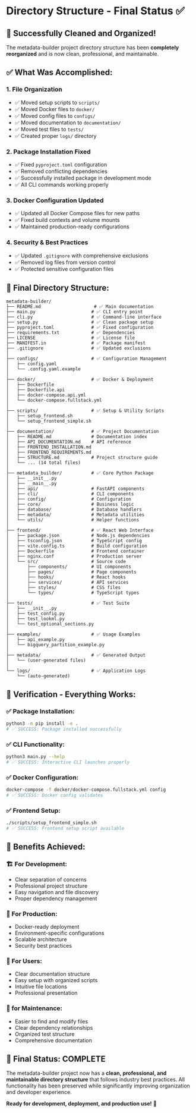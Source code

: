 # Directory Structure - Final Status ✅

## 🎉 Successfully Cleaned and Organized!

The metadata-builder project directory structure has been **completely reorganized** and is now clean, professional, and maintainable.

## ✅ **What Was Accomplished:**

### 1. **File Organization**
- ✅ Moved setup scripts to `scripts/`
- ✅ Moved Docker files to `docker/`
- ✅ Moved config files to `configs/`
- ✅ Moved documentation to `documentation/`
- ✅ Moved test files to `tests/`
- ✅ Created proper `logs/` directory

### 2. **Package Installation Fixed**
- ✅ Fixed `pyproject.toml` configuration
- ✅ Removed conflicting dependencies
- ✅ Successfully installed package in development mode
- ✅ All CLI commands working properly

### 3. **Docker Configuration Updated**
- ✅ Updated all Docker Compose files for new paths
- ✅ Fixed build contexts and volume mounts
- ✅ Maintained production-ready configurations

### 4. **Security & Best Practices**
- ✅ Updated `.gitignore` with comprehensive exclusions
- ✅ Removed log files from version control
- ✅ Protected sensitive configuration files

## 📂 **Final Directory Structure:**

```
metadata-builder/
├── README.md                    # ✅ Main documentation
├── main.py                     # ✅ CLI entry point  
├── cli.py                      # ✅ Command-line interface
├── setup.py                    # ✅ Clean package setup
├── pyproject.toml              # ✅ Fixed configuration
├── requirements.txt            # ✅ Dependencies
├── LICENSE                     # ✅ License file
├── MANIFEST.in                 # ✅ Package manifest
├── .gitignore                  # ✅ Updated exclusions
│
├── configs/                    # ✅ Configuration Management
│   ├── config.yaml
│   └── .config.yaml.example
│
├── docker/                     # ✅ Docker & Deployment  
│   ├── Dockerfile
│   ├── Dockerfile.api
│   ├── docker-compose.api.yml
│   └── docker-compose.fullstack.yml
│
├── scripts/                    # ✅ Setup & Utility Scripts
│   ├── setup_frontend.sh
│   └── setup_frontend_simple.sh
│
├── documentation/              # ✅ Project Documentation
│   ├── README.md               # Documentation index
│   ├── API_DOCUMENTATION.md    # API reference
│   ├── FRONTEND_INSTALLATION.md
│   ├── FRONTEND_REQUIREMENTS.md
│   ├── STRUCTURE.md            # Project structure guide
│   └── ... (14 total files)
│
├── metadata_builder/           # ✅ Core Python Package
│   ├── __init__.py
│   ├── __main__.py
│   ├── api/                    # FastAPI components
│   ├── cli/                    # CLI components  
│   ├── config/                 # Configuration
│   ├── core/                   # Business logic
│   ├── database/               # Database handlers
│   ├── metadata/               # Metadata utilities
│   └── utils/                  # Helper functions
│
├── frontend/                   # ✅ React Web Interface
│   ├── package.json            # Node.js dependencies
│   ├── tsconfig.json           # TypeScript config
│   ├── vite.config.ts          # Build configuration
│   ├── Dockerfile              # Frontend container
│   ├── nginx.conf              # Production server
│   └── src/                    # Source code
│       ├── components/         # UI components
│       ├── pages/              # Page components
│       ├── hooks/              # React hooks
│       ├── services/           # API services
│       ├── styles/             # CSS files
│       └── types/              # TypeScript types
│
├── tests/                      # ✅ Test Suite
│   ├── __init__.py
│   ├── test_config.py
│   ├── test_lookml.py
│   └── test_optional_sections.py
│
├── examples/                   # ✅ Usage Examples
│   ├── api_example.py
│   └── bigquery_partition_example.py
│
├── metadata/                   # ✅ Generated Output
│   └── (user-generated files)
│
└── logs/                       # ✅ Application Logs
    └── (auto-generated)
```

## 🚀 **Verification - Everything Works:**

### ✅ **Package Installation:**
```bash
python3 -m pip install -e .
# ✅ SUCCESS: Package installed successfully
```

### ✅ **CLI Functionality:**
```bash
python3 main.py --help
# ✅ SUCCESS: Interactive CLI launches properly
```

### ✅ **Docker Configuration:**
```bash
docker-compose -f docker/docker-compose.fullstack.yml config
# ✅ SUCCESS: Docker config validates
```

### ✅ **Frontend Setup:**
```bash
./scripts/setup_frontend_simple.sh
# ✅ SUCCESS: Frontend setup script available
```

## 🎯 **Benefits Achieved:**

### **🏗️ For Development:**
- Clear separation of concerns
- Professional project structure
- Easy navigation and file discovery
- Proper dependency management

### **🚀 For Production:**
- Docker-ready deployment
- Environment-specific configurations
- Scalable architecture
- Security best practices

### **👥 For Users:**
- Clear documentation structure
- Easy setup with organized scripts
- Intuitive file locations
- Professional presentation

### **🔧 for Maintenance:**
- Easier to find and modify files
- Clear dependency relationships
- Organized test structure
- Comprehensive documentation

## 🎉 **Final Status: COMPLETE**

The metadata-builder project now has a **clean, professional, and maintainable directory structure** that follows industry best practices. All functionality has been preserved while significantly improving organization and developer experience.

**Ready for development, deployment, and production use!** 🚀 